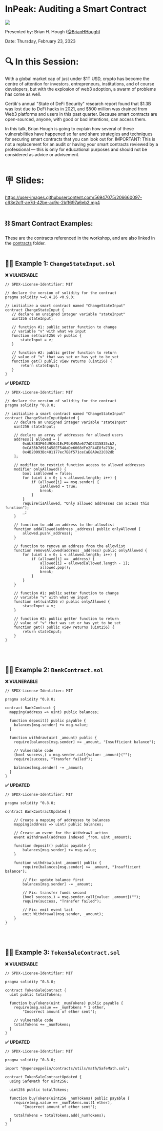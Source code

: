 # InPeak: Auditing a Smart Contract
![](./assets/hero-image-auditing-a-smart-contract.png)

Presented by: Brian H. Hough ([@BrianHHough](https://twitter.com/brianhhough))

Date: Thursday, February 23, 2023

# 🔍 In this Session:

With a global market cap of just under $1T USD, crypto has become the centre of attention for investors, entrepreneurs, institutions, and of course developers, but with the explosion of web3 adoption, a swarm of problems has come as well.

Certik's annual "State of DeFi Security" research report found that $1.3B was lost due to DeFi hacks in 2021, and $500 million was drained from Web3 platforms and users in this past quarter. Because smart contracts are open-sourced, anyone, with good or bad intentions, can access them.

﻿In this talk, Brian Hough is going to explain how several of these vulnerabilities have happened so far and share strategies and techniques for securing smart contracts that you can look out for. IMPORTANT: This is not a replacement for an audit or having your smart contracts reviewed by a professional — this is only for educational purposes and should not be considered as advice or advisement.
<br></br>
# 🪧 Slides:
https://user-images.githubusercontent.com/56947075/206660097-c63e2cff-ae7d-42be-ac9c-2bff697a6eb2.mp4
<br></br>

## **⛓ Smart Contract Examples:**
These are the contracts referenced in the workshop, and are also linked in the [contracts](./contracts) folder.
<br></br>

## 👨‍💻 Example 1: `ChangeStateInput.sol`

**❌ VULNERABLE**

```solidity
// SPDX-License-Identifier: MIT

// declare the version of solidity for the contract
pragma solidity >=0.4.26 <0.9.0;

// initialize a smart contract named "ChangeStateInput"
contract ChangeStateInput {
   // declare an unsigned integer variable "stateInput"
   uint256 stateInput;
 
   // function #1: public setter function to change 
   // variable "v" with what we input
   function set(uint256 v) public {
       stateInput = v;
   }
 
   // function #2: public getter function to return
   // value of "v" that was set or has yet to be set
   function get() public view returns (uint256) {
       return stateInput;
   }
}
```

**✅ UPDATED**
```solidity
// SPDX-License-Identifier: MIT

// declare the version of solidity for the contract
pragma solidity ^0.8.0;

// initialize a smart contract named "ChangeStateInput"
contract ChangeStateInputUpdated {
    // declare an unsigned integer variable "stateInput"
    uint256 stateInput;

    // declare an array of addresses for allowed users
    address[] allowed = [
        0xAb8483F64d9C6d1EcF9b849Ae677dD3315835cb2,
        0xCA35b7d915458EF540aDe6068dFe2F44E8fa733c,
        0x4B20993Bc481177ec7E8f571ceCaE8A9e22C02db
    ];

    // modifier to restrict function access to allowed addresses
    modifier onlyAllowed() {
        bool isAllowed = false;
        for (uint i = 0; i < allowed.length; i++) {
            if (allowed[i] == msg.sender) {
                isAllowed = true;
                break;
            }
        }
        require(isAllowed, "Only allowed addresses can access this function");
        _;
    }

    // function to add an address to the allowlist
    function addAllowed(address _address) public onlyAllowed {
        allowed.push(_address);
    }

    // function to remove an address from the allowlist
    function removeAllowed(address _address) public onlyAllowed {
        for (uint i = 0; i < allowed.length; i++) {
            if (allowed[i] == _address) {
                allowed[i] = allowed[allowed.length - 1];
                allowed.pop();
                break;
            }
        }
    } 

    // function #1: public setter function to change 
    // variable "v" with what we input
    function set(uint256 v) public onlyAllowed {
        stateInput = v;
    }

    // function #2: public getter function to return
    // value of "v" that was set or has yet to be set
    function get() public view returns (uint256) {
        return stateInput;
    }
}
```
<br></br>
## 👨‍💻 Example 2: `BankContract.sol` 

**❌ VULNERABLE**
```solidity
// SPDX-License-Identifier: MIT

pragma solidity ^0.8.0;

contract BankContract {
  mapping(address => uint) public balances;

  function deposit() public payable {
    balances[msg.sender] += msg.value;
  }

  function withdraw(uint _amount) public {
    require(balances[msg.sender] >= _amount, "Insufficient balance");

    // Vulnerable code
    (bool success,) = msg.sender.call{value: _amount}("");
    require(success, "Transfer failed");

    balances[msg.sender] -= _amount;
  }
}
```

**✅ UPDATED**
```solidity
// SPDX-License-Identifier: MIT

pragma solidity ^0.8.0;

contract BankContractUpdated {

    // Create a mapping of addresses to balances
    mapping(address => uint) public balances;

    // Create an event for the Withdrawl action
    event Withdrawal(address indexed _from, uint _amount);

    function deposit() public payable {
        balances[msg.sender] += msg.value;
    }

    function withdraw(uint _amount) public {
        require(balances[msg.sender] >= _amount, "Insufficient balance");

        // Fix: update balance first
        balances[msg.sender] -= _amount;

        // Fix: transfer funds second
        (bool success,) = msg.sender.call{value: _amount}("");
        require(success, "Transfer failed");

        // Fix: emit event last
        emit Withdrawal(msg.sender, _amount);
    }
}
```

<br></br>
## 👨‍💻 Example 3: `TokenSaleContract.sol`

**❌ VULNERABLE**
```solidity
// SPDX-License-Identifier: MIT

pragma solidity ^0.8.0;

contract TokenSaleContract {
  uint public totalTokens;

  function buyTokens(uint _numTokens) public payable {  
    require(msg.value == _numTokens * 1 ether, 
    	"Incorrect amount of ether sent");

    // Vulnerable code
    totalTokens += _numTokens;
  }
}
```

**✅ UPDATED**

```solidity
// SPDX-License-Identifier: MIT

pragma solidity ^0.8.0;

import "@openzeppelin/contracts/utils/math/SafeMath.sol";

contract TokenSaleContractUpdated {
  using SafeMath for uint256;

  uint256 public totalTokens;

  function buyTokens(uint256 _numTokens) public payable {
    require(msg.value == _numTokens.mul(1 ether), 
    	"Incorrect amount of ether sent");
 
    totalTokens = totalTokens.add(_numTokens);
  }
}
```

